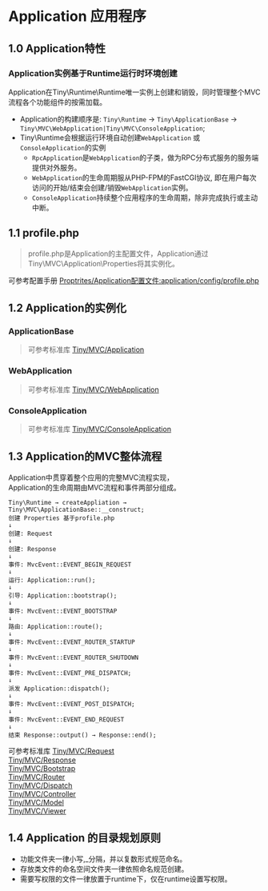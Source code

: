 Application 应用程序
====

1.0 Application特性
----

### Application实例基于Runtime运行时环境创建

Application在Tiny\Runtime\Runtime唯一实例上创建和销毁，同时管理整个MVC流程各个功能组件的按需加载。 
* Application的构建顺序是: `Tiny\Runtime` →  `Tiny\ApplicationBase` → `Tiny\MVC\WebApplication|Tiny\MVC\ConsoleApplication`;
*  Tiny\Runtime会根据运行环境自动创建`WebApplication` 或`ConsoleApplication`的实例   
    * `RpcApplication`是`WebApplication`的子类，做为RPC分布式服务的服务端提供对外服务。     
    * `WebApplication`的生命周期服从PHP-FPM的FastCGI协议, 即在用户每次访问的开始/结束会创建/销毁`WebApplication`实例。  
    * `ConsoleApplication`持续整个应用程序的生命周期，除非完成执行或主动中断。    

1.1 profile.php 
---
> profile.php是Application的主配置文件，Application通过Tiny\MVC\Application\Properties将其实例化。      

可参考配置手册 [Proptrites/Application配置文件:application/config/profile.php](https://github.com/tinyphporg/tinyphp-docs/blob/master/docs/manual/profile.md)

1.2 Application的实例化
----

### ApplicationBase
> 可参考标准库 [Tiny/MVC/Application](https://github.com/tinyphporg/tinyphp-docs/blob/master/docs/lib/mvc.md)
### WebApplication 
> 可参考标准库 [Tiny/MVC/WebApplication](https://github.com/tinyphporg/tinyphp-docs/blob/master/docs/lib/mvc.md)
### ConsoleApplication
> 可参考标准库 [Tiny/MVC/ConsoleApplication](https://github.com/tinyphporg/tinyphp-dcos/blob/master/docs/lib/mvc.md)

1.3 Application的MVC整体流程
----
Application中贯穿着整个应用的完整MVC流程实现，   
Application的生命周期由MVC流程和事件两部分组成。
```
Tiny\Runtime → createAppliation → Tiny\MVC\ApplicationBase::__construct;
创建 Properties 基于profile.php
↓   
创建: Request   
↓   
创建: Response   
↓   
事件: MvcEvent::EVENT_BEGIN_REQUEST   
↓   
运行: Application::run(); 
↓
引导: Application::bootstrap();
↓
事件: MvcEvent::EVENT_BOOTSTRAP
↓
路由: Application::route();
↓
事件: MvcEvent::EVENT_ROUTER_STARTUP
↓
事件: MvcEvent::EVENT_ROUTER_SHUTDOWN
↓
事件: MvcEvent::EVENT_PRE_DISPATCH;
↓
派发 Application::dispatch();
↓
事件: MvcEvent::EVENT_POST_DISPATCH;
↓
事件: MvcEvent::EVENT_END_REQUEST
↓
结束 Response::output() → Response::end();
```

可参考标准库
[Tiny/MVC/Request](https://github.com/tinyphporg/tinyphp-docs/blob/master/docs/lib/mvc.md)   
 [Tiny/MVC/Response](https://github.com/tinyphporg/tinyphp-docs/blob/master/docs/lib/mvc.md)  
 [Tiny/MVC/Bootstrap](https://github.com/tinyphporg/tinyphp-docs/blob/master/docs/lib/mvc.md)  
[Tiny/MVC/Router](https://github.com/tinyphporg/tinyphp-docs/blob/master/docs/lib/mvc.md)  
 [Tiny/MVC/Dispatch](https://github.com/tinyphporg/tinyphp-docs/blob/master/docs/lib/mvc.md)  
 [Tiny/MVC/Controller](https://github.com/tinyphporg/tinyphp-docs/blob/master/docs/lib/mvc.md)    
 [Tiny/MVC/Model](https://github.com/tinyphporg/tinyphp-docs/blob/master/docs/lib/mvc.md)   
 [Tiny/MVC/Viewer](https://github.com/tinyphporg/tinyphp-docs/blob/master/docs/lib/mvc.md)   

1.4 Application 的目录规划原则
----
* 功能文件夹一律小写,_分隔，并以复数形式规范命名。   
* 存放类文件的命名空间文件夹一律依照命名规范创建。   
* 需要写权限的文件一律放置于runtime下，仅在runtime设置写权限。   
